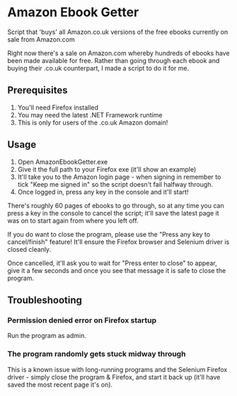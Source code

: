 # Amazon Ebook Getter
Script that 'buys' all Amazon.co.uk versions of the free ebooks currently on sale from Amazon.com

Right now there's a sale on Amazon.com whereby hundreds of ebooks have been made available for free. Rather than going through each ebook and buying their .co.uk counterpart, I made a script to do it for me.

## Prerequisites 
1. You'll need Firefox installed
2. You may need the latest .NET Framework runtime
3. This is only for users of the .co.uk Amazon domain!

## Usage
1. Open AmazonEbookGetter.exe
2. Give it the full path to your Firefox exe (it'll show an example)
3. It'll take you to the Amazon login page - when signing in remember to tick "Keep me signed in" so the script doesn't fail halfway through.
4. Once logged in, press any key in the console and it'll start!

There's roughly 60 pages of ebooks to go through, so at any time you can press a key in the console to cancel the script; it'll save the latest page it was on to start again from where you left off.

If you do want to close the program, please use the "Press any key to cancel/finish" feature! It'll ensure the Firefox browser and Selenium driver is closed cleanly.

Once cancelled, it'll ask you to wait for "Press enter to close" to appear, give it a few seconds and once you see that message it is safe to close the program.

## Troubleshooting
### Permission denied error on Firefox startup
Run the program as admin.
### The program randomly gets stuck midway through
This is a known issue with long-running programs and the Selenium Firefox driver - simply close the program & Firefox, and start it back up (it'll have saved the most recent page it's on).
